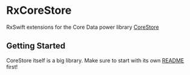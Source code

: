 # RxCoreStore
RxSwift extensions for the Core Data power library [CoreStore](https://github.com/JohnEstropia/CoreStore)

## Getting Started

CoreStore itself is a big library. Make sure to start with its own [README](https://github.com/JohnEstropia/CoreStore/blob/develop/README.md) first!


